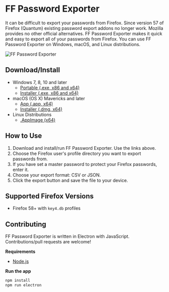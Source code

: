 # FF Password Exporter

It can be difficult to export your passwords from Firefox. Since version 57 of Firefox (Quantum) existing password export addons  no longer work. Mozilla provides no other official alternatives. FF Password Exporter makes it quick and easy to export all of your passwords from Firefox. You can use FF Password Exporter on Windows, macOS, and Linux distributions.

![FF Password Exporter](http://imgur.com/PdMWPvE.png "FF Password Exporter")

## Download/Install

- Windows 7, 8, 10 and later
  - [Portable (.exe, x86 and x64)](https://github.com/kspearrin/ff-password-exporter/releases/download/v1.0.0/FF-Password-Exporter-Portable-1.0.0.exe)
  - [Installer (.exe, x86 and x64)](https://github.com/kspearrin/ff-password-exporter/releases/download/v1.0.0/FF-Password-Exporter-Installer-1.0.0.exe)
- macOS (OS X) Mavericks and later 
  - [App (.app, x64)](https://github.com/kspearrin/ff-password-exporter/releases/download/v1.0.0/ff-password-exporter-1.0.0-mac.zip)
  - [Installer (.dmg, x64)](https://github.com/kspearrin/ff-password-exporter/releases/download/v1.0.0/FF-Password-Exporter-1.0.0.dmg)
- Linux Distributions
  - [.AppImage (x64)](https://github.com/kspearrin/ff-password-exporter/releases/download/v1.0.0/FF-Password-Exporter-1.0.0-x86_64.AppImage)

## How to Use

1. Download and install/run FF Password Exporter. Use the links above.
2. Choose the Firefox user's profile directory you want to export passwords from.
3. If you have set a master password to protect your Firefox passwords, enter it.
4. Choose your export format: CSV or JSON.
5. Click the export button and save the file to your device.

## Supported Firefox Versions

- Firefox 58+ with `key4.db` profiles

## Contributing

FF Password Exporter is written in Electron with JavaScript. Contributions/pull requests are welcome!

**Requirements**

- [Node.js](https://nodejs.org/)

**Run the app**

```bash
npm install
npm run electron
```
